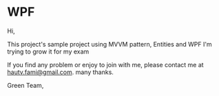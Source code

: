 # WPF
Hi,

This project's sample project using MVVM pattern, Entities and WPF
I'm trying to grow it for my exam

If you find any problem or enjoy to join with me, please contact me at hautv.fami@gmail.com.
many thanks.


Green Team,
